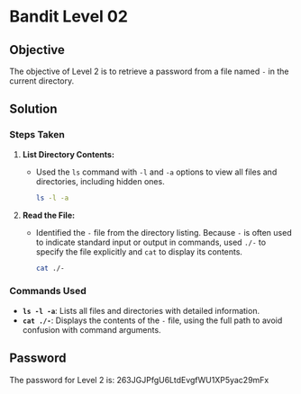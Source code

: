 # Bandit Level 02

## Objective

The objective of Level 2 is to retrieve a password from a file named `-` in the current directory.

## Solution

### Steps Taken

1. **List Directory Contents:**
   - Used the `ls` command with `-l` and `-a` options to view all files and directories, including hidden ones.
     ```bash
     ls -l -a
     ```

2. **Read the File:**
   - Identified the `-` file from the directory listing. Because `-` is often used to indicate standard input or output in commands, used `./-` to specify the file explicitly and `cat` to display its contents.
     ```bash
     cat ./-
     ```

### Commands Used

- **`ls -l -a`**: Lists all files and directories with detailed information.
- **`cat ./-`**: Displays the contents of the `-` file, using the full path to avoid confusion with command arguments.

## Password

The password for Level 2 is: 263JGJPfgU6LtdEvgfWU1XP5yac29mFx
